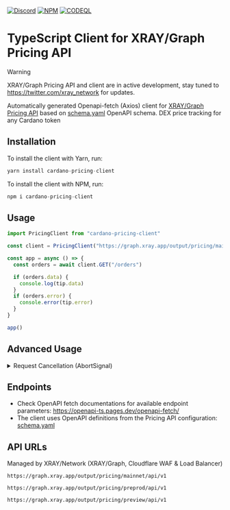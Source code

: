 <a href="https://discord.gg/WhZmm46APN"><img alt="Discord" src="https://img.shields.io/discord/852538978946383893?style=for-the-badge&logo=discord&label=Discord&labelColor=%231940ED&color=%233FCB9B"></a>
<a href="https://www.npmjs.com/package/cardano-pricing-client"><img alt="NPM" src="https://img.shields.io/npm/v/cardano-pricing-client/latest?style=for-the-badge&logo=npm&labelColor=%231940ED&color=%233FCB9B"></a>
<a href="https://github.com/ray-network/cardano-pricing-client/actions"><img alt="CODEQL" src="https://img.shields.io/github/actions/workflow/status/xray-network/cardano-pricing-client/codeql.yml?label=CodeQL&logo=github&style=for-the-badge&labelColor=%231940ED&color=%233FCB9B"></a>
  
# TypeScript Client for XRAY/Graph Pricing API

> [!WARNING]
> XRAY/Graph Pricing API and client are in active development, stay tuned to https://twitter.com/xray_network for updates.

Automatically generated Openapi-fetch (Axios) client for [XRAY/Graph Pricing API](https://xray.app) based on [schema.yaml](https://raw.githubusercontent.com/xray-network/cardano-pricing-client/main/src/schema/schema.yaml) OpenAPI schema. DEX price tracking for any Cardano token

## Installation

To install the client with Yarn, run:

```TypeScript
yarn install cardano-pricing-client
```

To install the client with NPM, run:

```TypeScript
npm i cardano-pricing-client
```

## Usage

```TypeScript
import PricingClient from "cardano-pricing-client"

const client = PricingClient("https://graph.xray.app/output/pricing/mainnet/api/v1")

const app = async () => {
  const orders = await client.GET("/orders")

  if (orders.data) {
    console.log(tip.data)
  }
  if (orders.error) {
    console.error(tip.error)
  }
}

app()
```

## Advanced Usage

<details>
<summary>Request Cancellation (AbortSignal)</summary>

```TypeScript
import PricingClient from "cardano-pricing-client"

const client = PricingClient("https://graph.xray.app/output/pricing/mainnet/api/v1")

const app = async () => {
  const abortController = new AbortController()

  setTimeout(() => {
    abortController.abort() // cancel request
    console.log('Aborted!')
  }, 200)

  const orders = await client.GET("/orders", {
    signal: abortController.signl,
  })

  if (orders.data) {
    console.log(tip.data?.[0]?.block_no)
  }
  if (orders.error) {
    console.error(tip.error)
  }
}

app()
```

</details>

## Endpoints

* Check OpenAPI fetch documentations for available endpoint parameters: https://openapi-ts.pages.dev/openapi-fetch/
* The client uses OpenAPI definitions from the Pricing API configuration: [schema.yaml](https://raw.githubusercontent.com/xray-network/cardano-pricing-client/main/src/schema/schema.yaml)


## API URLs

Managed by XRAY/Network (XRAY/Graph, Cloudflare WAF & Load Balancer)

```
https://graph.xray.app/output/pricing/mainnet/api/v1
```

```
https://graph.xray.app/output/pricing/preprod/api/v1
```

```
https://graph.xray.app/output/pricing/preview/api/v1
```

